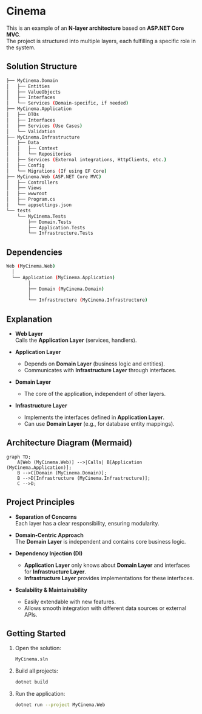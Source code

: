 # Cinema

This is an example of an **N-layer architecture** based on **ASP.NET Core MVC**.  
The project is structured into multiple layers, each fulfilling a specific role in the system.

## Solution Structure

```bash
├── MyCinema.Domain
│   ├── Entities
│   ├── ValueObjects
│   ├── Interfaces
│   └── Services (Domain-specific, if needed)
├── MyCinema.Application
│   ├── DTOs
│   ├── Interfaces
│   ├── Services (Use Cases)
│   └── Validation
├── MyCinema.Infrastructure
│   ├── Data
│   │   ├── Context
│   │   └── Repositories
│   ├── Services (External integrations, HttpClients, etc.)
│   ├── Config
│   └── Migrations (If using EF Core)
├── MyCinema.Web (ASP.NET Core MVC)
│   ├── Controllers
│   ├── Views
│   ├── wwwroot
│   ├── Program.cs
│   └── appsettings.json
└── tests
    └── MyCinema.Tests
        ├── Domain.Tests
        ├── Application.Tests
        └── Infrastructure.Tests
```

## Dependencies

```bash
Web (MyCinema.Web)
  │
  └── Application (MyCinema.Application)
        │
        ├── Domain (MyCinema.Domain)
        │
        └── Infrastructure (MyCinema.Infrastructure)
```

## Explanation

- **Web Layer**  
  Calls the **Application Layer** (services, handlers).

- **Application Layer**  
  - Depends on **Domain Layer** (business logic and entities).  
  - Communicates with **Infrastructure Layer** through interfaces.

- **Domain Layer**  
  - The core of the application, independent of other layers.

- **Infrastructure Layer**  
  - Implements the interfaces defined in **Application Layer**.  
  - Can use **Domain Layer** (e.g., for database entity mappings).

## Architecture Diagram (Mermaid)

```mermaid
graph TD;
    A[Web (MyCinema.Web)] -->|Calls| B[Application (MyCinema.Application)];
    B -->C[Domain (MyCinema.Domain)];
    B -->D[Infrastructure (MyCinema.Infrastructure)];
    C -->D;
```

## Project Principles

- **Separation of Concerns**  
  Each layer has a clear responsibility, ensuring modularity.

- **Domain-Centric Approach**  
  The **Domain Layer** is independent and contains core business logic.

- **Dependency Injection (DI)**  
  - **Application Layer** only knows about **Domain Layer** and interfaces for **Infrastructure Layer**.  
  - **Infrastructure Layer** provides implementations for these interfaces.

- **Scalability & Maintainability**  
  - Easily extendable with new features.  
  - Allows smooth integration with different data sources or external APIs.

## Getting Started

1. Open the solution:  
   ```bash
   MyCinema.sln
   ```

2. Build all projects:  
   ```bash
   dotnet build
   ```

3. Run the application:  
   ```bash
   dotnet run --project MyCinema.Web
   ```
